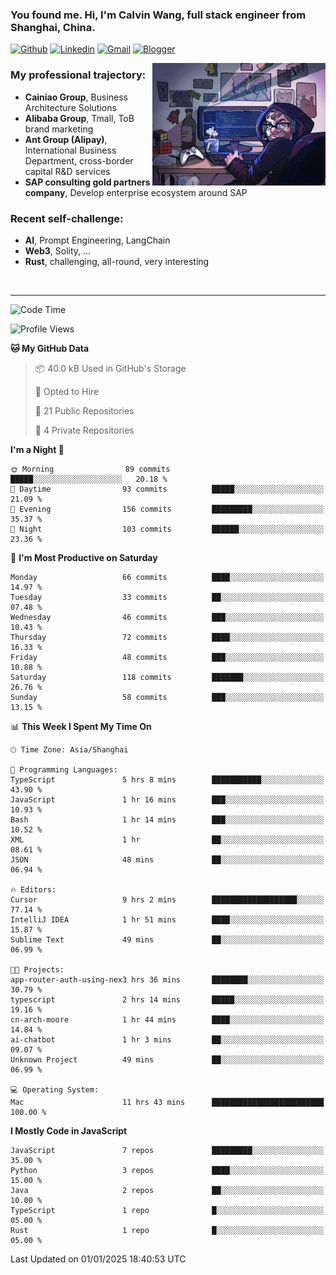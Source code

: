 <!-- Greeting -->
### You found me. Hi, I'm Calvin Wang, full stack engineer from Shanghai, China.

[![Github](https://img.shields.io/badge/-Github-000?style=flat&logo=Github&logoColor=white)](https://github.com/wangjunneil)
[![Linkedin](https://img.shields.io/badge/-LinkedIn-blue?style=flat&logo=Linkedin&logoColor=white)](https://www.linkedin.com/in/wangjunneil/)
[![Gmail](https://img.shields.io/badge/-Gmail-c14438?style=flat&logo=Gmail&logoColor=white)](mailto:wangjunneil@gmail.com)
[![Blogger](https://img.shields.io/badge/-Blogger-gray?style=flat&logo=Blogger&logoColor=white)](https://www.wangjun.dev)

<!--Introduction -->

<img align="right" alt="img" src="https://raw.githubusercontent.com/wangjunneil/wangjunneil/main/imgs/cover_image.png" width="55%" height="auto" />

### My professional trajectory: 
- **Cainiao Group**, Business Architecture Solutions
- **Alibaba Group**, Tmall, ToB brand marketing
- **Ant Group (Alipay)**, International Business Department, cross-border capital R&D services
- **SAP consulting gold partners company**, Develop enterprise ecosystem around SAP
### Recent self-challenge:
- **AI**, Prompt Engineering, LangChain
- **Web3**, Solity, ...
- **Rust**, challenging, all-round, very interesting

<br/>

---
<!-- Your badges -->

<!--START_SECTION:waka-->
![Code Time](http://img.shields.io/badge/Code%20Time-322%20hrs%2049%20mins-blue)

![Profile Views](http://img.shields.io/badge/Profile%20Views-0-blue)

**🐱 My GitHub Data** 

> 📦 40.0 kB Used in GitHub's Storage 
 > 
> 💼 Opted to Hire
 > 
> 📜 21 Public Repositories 
 > 
> 🔑 4 Private Repositories 
 > 
**I'm a Night 🦉** 

```text
🌞 Morning                89 commits          █████░░░░░░░░░░░░░░░░░░░░   20.18 % 
🌆 Daytime                93 commits          █████░░░░░░░░░░░░░░░░░░░░   21.09 % 
🌃 Evening                156 commits         █████████░░░░░░░░░░░░░░░░   35.37 % 
🌙 Night                  103 commits         ██████░░░░░░░░░░░░░░░░░░░   23.36 % 
```
📅 **I'm Most Productive on Saturday** 

```text
Monday                   66 commits          ████░░░░░░░░░░░░░░░░░░░░░   14.97 % 
Tuesday                  33 commits          ██░░░░░░░░░░░░░░░░░░░░░░░   07.48 % 
Wednesday                46 commits          ███░░░░░░░░░░░░░░░░░░░░░░   10.43 % 
Thursday                 72 commits          ████░░░░░░░░░░░░░░░░░░░░░   16.33 % 
Friday                   48 commits          ███░░░░░░░░░░░░░░░░░░░░░░   10.88 % 
Saturday                 118 commits         ███████░░░░░░░░░░░░░░░░░░   26.76 % 
Sunday                   58 commits          ███░░░░░░░░░░░░░░░░░░░░░░   13.15 % 
```


📊 **This Week I Spent My Time On** 

```text
🕑︎ Time Zone: Asia/Shanghai

💬 Programming Languages: 
TypeScript               5 hrs 8 mins        ███████████░░░░░░░░░░░░░░   43.90 % 
JavaScript               1 hr 16 mins        ███░░░░░░░░░░░░░░░░░░░░░░   10.93 % 
Bash                     1 hr 14 mins        ███░░░░░░░░░░░░░░░░░░░░░░   10.52 % 
XML                      1 hr                ██░░░░░░░░░░░░░░░░░░░░░░░   08.61 % 
JSON                     48 mins             ██░░░░░░░░░░░░░░░░░░░░░░░   06.94 % 

🔥 Editors: 
Cursor                   9 hrs 2 mins        ███████████████████░░░░░░   77.14 % 
IntelliJ IDEA            1 hr 51 mins        ████░░░░░░░░░░░░░░░░░░░░░   15.87 % 
Sublime Text             49 mins             ██░░░░░░░░░░░░░░░░░░░░░░░   06.99 % 

🐱‍💻 Projects: 
app-router-auth-using-nex3 hrs 36 mins       ████████░░░░░░░░░░░░░░░░░   30.79 % 
typescript               2 hrs 14 mins       █████░░░░░░░░░░░░░░░░░░░░   19.16 % 
cn-arch-moore            1 hr 44 mins        ████░░░░░░░░░░░░░░░░░░░░░   14.84 % 
ai-chatbot               1 hr 3 mins         ██░░░░░░░░░░░░░░░░░░░░░░░   09.07 % 
Unknown Project          49 mins             ██░░░░░░░░░░░░░░░░░░░░░░░   06.99 % 

💻 Operating System: 
Mac                      11 hrs 43 mins      █████████████████████████   100.00 % 
```

**I Mostly Code in JavaScript** 

```text
JavaScript               7 repos             █████████░░░░░░░░░░░░░░░░   35.00 % 
Python                   3 repos             ████░░░░░░░░░░░░░░░░░░░░░   15.00 % 
Java                     2 repos             ██░░░░░░░░░░░░░░░░░░░░░░░   10.00 % 
TypeScript               1 repo              █░░░░░░░░░░░░░░░░░░░░░░░░   05.00 % 
Rust                     1 repo              █░░░░░░░░░░░░░░░░░░░░░░░░   05.00 % 
```




 Last Updated on 01/01/2025 18:40:53 UTC
<!--END_SECTION:waka-->
